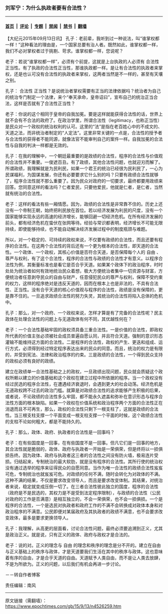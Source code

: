 ### 刘军宁：为什么执政者要有合法性？

---

#### [首页](../../../..?n4526259) &nbsp;|&nbsp; [评论](../../../../../epoch-comment?n4526259) &nbsp;|&nbsp; [专题](../../../../../epoch-special?n4526259) &nbsp;|&nbsp; [禁闻](../../../../../epoch-news?n4526259) &nbsp;|&nbsp; [禁书](../../../../../books?n4526259) &nbsp;|&nbsp; [翻墙](https://github.com/gfw-breaker/nogfw/blob/master/README.md?n4526259)


<div class="post_content" id="artbody" itemprop="articleBody">
 <!-- article content begin -->
 <p>
  【大纪元2015年09月13日讯】 孔子：老前辈，我听到过一种说法，叫“谁掌权都一样！”这种看法的理由是，一个国家总要有治人者。既然如此，谁掌权都一样，我们不必对掌权者过于挑剔、苛求。谁掌权都一样，您说呢？
 </p>
 <p>
  老子：若说“谁掌权都一样”，必须有个前提，这就是上台执政的人必须有
  <ok href="https://www.epochtimes.com/gb/tag/%E5%90%88%E6%B3%95%E6%80%A7.html">
   合法性
  </ok>
  正当性。有了执政的合法性正当性，那谁执政都一样。是让有合法性的执政者来掌权，还是也认可没有合法性的执政者来掌权，这两者当然是不一样的，甚至有天壤之别。
 </p>
 <p>
  孔子：
  <ok href="https://www.epochtimes.com/gb/tag/%E5%90%88%E6%B3%95%E6%80%A7.html">
   合法性
  </ok>
  正当性？是说统治者掌权需要有正当的法律依据吗？统治者为自己的统治专门制定一个法律，来个“奉天承命，皇帝诏曰”，宣布自己的统治正当合法，这样是否就有了合法性正当性？
 </p>
 <p>
  老子：你说的这个相同于皇帝的自我加冕。要是这样就能获得合法性的话，世界上就不会有不合法的政府了。在政治学里，所谓合法性（legitimacy，也称正当性）是民众对一个政权的统治权利的认可。这里的“法”是指在老百姓心中的不成文的、天道之法，而非统治者制定的“人定法”。这里非常关键的一点是，合法性的授予者与合法性的获得者不能同源，就像法官不能审判自己的案件一样。自我加冕的合法性与自我的判决一样都是无效的。
 </p>
 <p>
  孔子：在我的理解中，一个朝廷最重要的是政绩的合法性，程序的合法性与价值观的合法性并不重要。一俊遮百丑。有了政绩，其他合法性问题，也就迎刃而解了。所谓政绩，我理解就是为民利民，如果一个君王的统治已经很为民利民了，一心为民谋福利，为国谋发展，你还有必要要求它什么别的吗？只要有政绩合法性就够了，程序合法性就不那么重要了。因为民众对政府的一切要求，最终都要用政绩来回答。您同意这样的看法吗？仁者爱民，只要他爱民，他就是仁者，是仁者，当然就有统治的合法性。
 </p>
 <p>
  老子：这样的看法有些一厢情愿。因为，政绩的合法性是非常靠不住的。历史上还没有一个帝制王朝，始终把利民放在首位。若以经济发展为利民的尺度，没有一个国家能够实现永远的高速的经济增长，能够回避一切经济危机。在所有经济发展的前头，都有经济危机在蛰伏在张网等待。经验与常识都表明，经济增长不可能无限持续，即使能够持续，也不能自动解决经济发展过程中的制度瓶颈与难题。
 </p>
 <p>
  所以，对一个稳定的、可持续的政权来说，不仅要有政绩的合法性，而且还要有程序的合法性。在这两个合法性的背后还有一个更为根本的合法性，即天道的合法性。一个政体、一个政权，其核心价值是否符合天道，是否保障每个人的
  <ok href="https://www.epochtimes.com/gb/tag/%E8%87%AA%E7%94%B1.html">
   自由
  </ok>
  、尊严与权利，有了这个合法性，程序的合法性与政绩的合法性才有意义。以程序合法性为例，其衡量标准也是看它是否合乎天道。如果某个政体下的政治程序，时时处处为统治者如何有效地统治民众着想，极大方便统治者集中一切资源与财富，方便统治者任意剥夺民众的自由与财产，任意侵犯民众的尊严与权利，保障不受约束的权力，这样的程序绝对是违反天道的，因而在根本上也是非法的，不具有合法性、正当性。没有合乎天道的核心价值观与程序的合法性，政绩是没有保障的，更是靠不住的。一旦追求政绩合法性的努力失灵，其统治的合法性将陷入总体的危机中。
 </p>
 <p>
  孔子：那么，对一个政府、一个政权来说，怎样才算是有了完备的合法性呢？民主政体在处理合法性的问题上与无道政体有何不同，其优越性何在？
 </p>
 <p>
  老子：一个合法性基础牢固的政权须具备三重合法性。一是价值的合法性，即政权所代表的价值主张必须被社会成员普遍自愿认同，并且符合天道。强制的意识形态灌输不能维持这方面的合法性。二是程序的合法性，政权的产生、更迭和组成、运行方式，必须得到经过特定程序表达出来的民众的同意。而且，统治的权力是有限的，并受到宪法、法律和政治程序的约束。三是政绩的合法性，一个得到民众支持的政权必须有良好的政绩。
 </p>
 <p>
  建立在政绩单一合法性基础之上的政权，一旦政绩出现问题，民众就会质疑这个政权所赖以建立的价值基础和这个政权在建立过程中所依据的程序。当一个政权没有经过民选的程序合法性，在遭遇经济衰退时，会遇到更大的社会动荡。经济危机是无道政权跨不过去的政治门槛。就算是对政绩合法性的追求能够产生积极的后果，或者说，不论政绩的合法性多么牢固，都不能永久遮盖和弥补在意识形态与程序合法性方面的根本缺陷。如果一个政权在价值系统和政治程序两个方面的合法性正在消退而且不可再生，那么，政权的合法性只剩下一根支柱了，这就是政绩的合法性。当三根支柱支撑一个平面变成一根支柱支撑一个平面的时候，这个政绩合法性的支柱不论如何粗大，都是不能持久的。
 </p>
 <p>
  孔子：那么，政体、政府、执政者的合法性是一回事吗？
 </p>
 <p>
  老子：在有些国度是一回事，在有些国度不是一回事。但凡它们是一回事的地方，其合法性就是脆弱的，政体、政府与执政者一开始是一荣俱荣，但是终将以一损俱损告终。因为政体、政府与执政者这三者的合法性之间没有防火墙，极易连片受损。归结起来，专制统治的最大软肋，就是没有程序的合法性。其所行使的统治权没有通过选举的程序来征得民众的自愿同意。当作为唯一合法性的政绩合法性岌岌可危，专制统治也就岌岌可危。对政绩的任何不满，随时会转化为对政体的不满。这种不满的结果，不仅是要求改变领导人，而且是要求改变体制。其结果，对统治者来说，稳定就变成压倒一切了。在三者合法性彼此独立的国度，程序的合法性（政府是不是民选的，其权力是不是受到法定程序限制），与政绩的合法性（公民对政府的工作是否满意）是相互独立的，不会一荣俱荣，也不会一损俱损。一个是程序的合法性，一个是选民对执政者和政府工作的不满不会转换成对政体本身和对政治程序的不满意。公民即便对某届政府及其执政者的政绩不满意，也不会要求改变政体，最多是要求更换领导人。
 </p>
 <p>
  孔子：我理解，从高更的层面看，讨论合法性问题，最终必须要追溯到正义，尤其是政治正义。就是说，只有正义的政体、政府与政权才是合法的。
 </p>
 <p>
  老子：说的对。正义的理念与
  <ok href="https://www.epochtimes.com/gb/tag/%E8%87%AA%E7%94%B1.html">
   自由
  </ok>
  的理念和秩序的理念是分不开的。建立在自由与正义基础上的秩序与政体，才是天道要我们生活在其中的秩序与政体。这也意味着有序的自由，才是合乎天道的自由。天道赋予人类自由，而不是让人类去放肆，不是为所欲为。正义的问题，以后我们有机会再进一步讨论。
 </p>
 <p>
  －－转自作者博客
 </p>
 <p>
  责任编辑：南风
 </p>
 <!-- article content end -->
 <div id="below_article_ad">
 </div>
</div>


---

原文链接（需翻墙）：https://www.epochtimes.com/gb/15/9/13/n4526259.htm